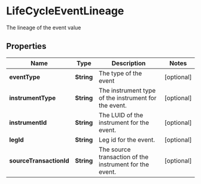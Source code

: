 

# LifeCycleEventLineage

The lineage of the event value

## Properties

| Name | Type | Description | Notes |
|------------ | ------------- | ------------- | -------------|
|**eventType** | **String** | The type of the event |  [optional] |
|**instrumentType** | **String** | The instrument type of the instrument for the event. |  [optional] |
|**instrumentId** | **String** | The LUID of the instrument for the event. |  [optional] |
|**legId** | **String** | Leg id for the event. |  [optional] |
|**sourceTransactionId** | **String** | The source transaction of the instrument for the event. |  [optional] |



